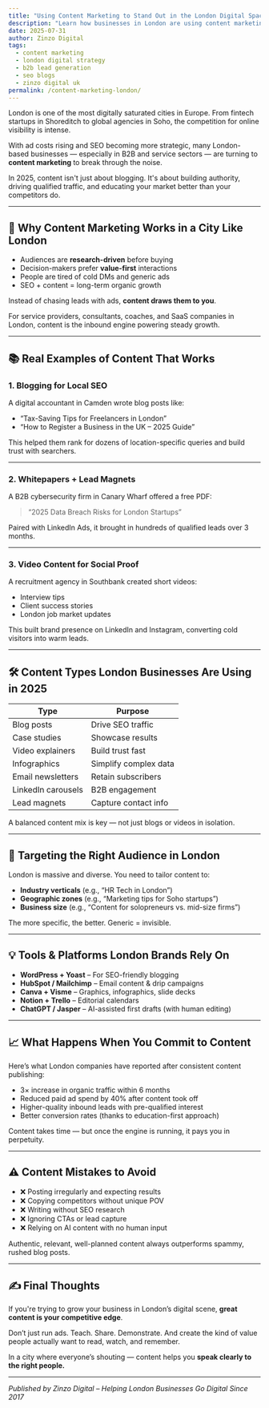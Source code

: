 ```yaml
---
title: "Using Content Marketing to Stand Out in the London Digital Space"
description: "Learn how businesses in London are using content marketing to drive search visibility, educate audiences, and convert leads into long-term customers in 2025."
date: 2025-07-31
author: Zinzo Digital
tags:
  - content marketing
  - london digital strategy
  - b2b lead generation
  - seo blogs
  - zinzo digital uk
permalink: /content-marketing-london/
---
```


London is one of the most digitally saturated cities in Europe. From fintech startups in Shoreditch to global agencies in Soho, the competition for online visibility is intense.

With ad costs rising and SEO becoming more strategic, many London-based businesses — especially in B2B and service sectors — are turning to **content marketing** to break through the noise.

In 2025, content isn't just about blogging. It's about building authority, driving qualified traffic, and educating your market better than your competitors do.

---

## 🧠 Why Content Marketing Works in a City Like London

- Audiences are **research-driven** before buying
- Decision-makers prefer **value-first** interactions
- People are tired of cold DMs and generic ads
- SEO + content = long-term organic growth

Instead of chasing leads with ads, **content draws them to you**.

For service providers, consultants, coaches, and SaaS companies in London, content is the inbound engine powering steady growth.

---

## 📚 Real Examples of Content That Works

### 1. **Blogging for Local SEO**
A digital accountant in Camden wrote blog posts like:
- “Tax-Saving Tips for Freelancers in London”
- “How to Register a Business in the UK – 2025 Guide”

This helped them rank for dozens of location-specific queries and build trust with searchers.

---

### 2. **Whitepapers + Lead Magnets**
A B2B cybersecurity firm in Canary Wharf offered a free PDF:
> “2025 Data Breach Risks for London Startups”

Paired with LinkedIn Ads, it brought in hundreds of qualified leads over 3 months.

---

### 3. **Video Content for Social Proof**
A recruitment agency in Southbank created short videos:
- Interview tips
- Client success stories
- London job market updates

This built brand presence on LinkedIn and Instagram, converting cold visitors into warm leads.

---

## 🛠️ Content Types London Businesses Are Using in 2025

| Type | Purpose |
|------|---------|
| Blog posts | Drive SEO traffic |
| Case studies | Showcase results |
| Video explainers | Build trust fast |
| Infographics | Simplify complex data |
| Email newsletters | Retain subscribers |
| LinkedIn carousels | B2B engagement |
| Lead magnets | Capture contact info |

A balanced content mix is key — not just blogs or videos in isolation.

---

## 📍 Targeting the Right Audience in London

London is massive and diverse. You need to tailor content to:
- **Industry verticals** (e.g., “HR Tech in London”)
- **Geographic zones** (e.g., “Marketing tips for Soho startups”)
- **Business size** (e.g., “Content for solopreneurs vs. mid-size firms”)

The more specific, the better. Generic = invisible.

---

## 💡 Tools & Platforms London Brands Rely On

- **WordPress + Yoast** – For SEO-friendly blogging
- **HubSpot / Mailchimp** – Email content & drip campaigns
- **Canva + Visme** – Graphics, infographics, slide decks
- **Notion + Trello** – Editorial calendars
- **ChatGPT / Jasper** – AI-assisted first drafts (with human editing)

---

## 📈 What Happens When You Commit to Content

Here’s what London companies have reported after consistent content publishing:

- 3× increase in organic traffic within 6 months
- Reduced paid ad spend by 40% after content took off
- Higher-quality inbound leads with pre-qualified interest
- Better conversion rates (thanks to education-first approach)

Content takes time — but once the engine is running, it pays you in perpetuity.

---

## ⚠️ Content Mistakes to Avoid

- ❌ Posting irregularly and expecting results
- ❌ Copying competitors without unique POV
- ❌ Writing without SEO research
- ❌ Ignoring CTAs or lead capture
- ❌ Relying on AI content with no human input

Authentic, relevant, well-planned content always outperforms spammy, rushed blog posts.

---

## ✍️ Final Thoughts

If you're trying to grow your business in London’s digital scene, **great content is your competitive edge**.

Don’t just run ads. Teach. Share. Demonstrate. And create the kind of value people actually want to read, watch, and remember.

In a city where everyone’s shouting — content helps you **speak clearly to the right people.**

---

*Published by Zinzo Digital – Helping London Businesses Go Digital Since 2017*